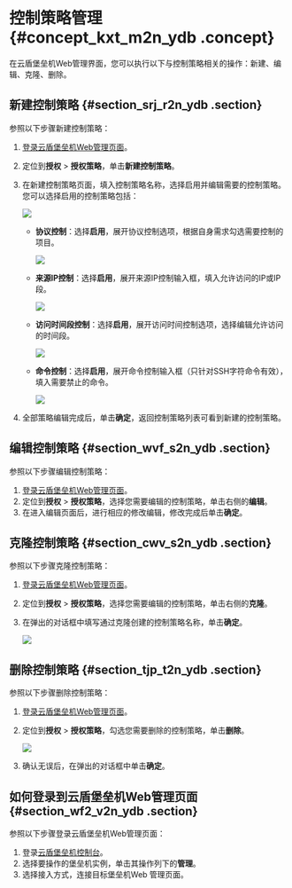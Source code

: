 # 控制策略管理 {#concept_kxt_m2n_ydb .concept}

在云盾堡垒机Web管理界面，您可以执行以下与控制策略相关的操作：新建、编辑、克隆、删除。

## 新建控制策略 {#section_srj_r2n_ydb .section}

参照以下步骤新建控制策略：

1.  [登录云盾堡垒机Web管理页面](#section_wf2_v2n_ydb)。
2.  定位到**授权** \> **授权策略**，单击**新建控制策略**。
3.  在新建控制策略页面，填入控制策略名称，选择启用并编辑需要的控制策略。您可以选择启用的控制策略包括：

    ![](http://static-aliyun-doc.oss-cn-hangzhou.aliyuncs.com/assets/img/12738/4061_zh-CN.png)

    -   **协议控制**：选择**启用**，展开协议控制选项，根据自身需求勾选需要控制的项目。

        ![](http://static-aliyun-doc.oss-cn-hangzhou.aliyuncs.com/assets/img/12738/4062_zh-CN.png)

    -   **来源IP控制**：选择**启用**，展开来源IP控制输入框，填入允许访问的IP或IP段。

        ![](http://static-aliyun-doc.oss-cn-hangzhou.aliyuncs.com/assets/img/12738/4063_zh-CN.png)

    -   **访问时间段控制**：选择**启用**，展开访问时间控制选项，选择编辑允许访问的时间段。

        ![](http://static-aliyun-doc.oss-cn-hangzhou.aliyuncs.com/assets/img/12738/4064_zh-CN.png)

    -   **命令控制**：选择**启用**，展开命令控制输入框（只针对SSH字符命令有效），填入需要禁止的命令。

        ![](http://static-aliyun-doc.oss-cn-hangzhou.aliyuncs.com/assets/img/12738/4065_zh-CN.png)

4.  全部策略编辑完成后，单击**确定**，返回控制策略列表可看到新建的控制策略。

## 编辑控制策略 {#section_wvf_s2n_ydb .section}

参照以下步骤编辑控制策略：

1.  [登录云盾堡垒机Web管理页面](#section_wf2_v2n_ydb)。
2.  定位到**授权** \> **授权策略**，选择您需要编辑的控制策略，单击右侧的**编辑**。
3.  在进入编辑页面后，进行相应的修改编辑，修改完成后单击**确定**。

## 克隆控制策略 {#section_cwv_s2n_ydb .section}

参照以下步骤克隆控制策略：

1.  [登录云盾堡垒机Web管理页面](#section_wf2_v2n_ydb)。
2.  定位到**授权** \> **授权策略**，选择您需要编辑的控制策略，单击右侧的**克隆**。
3.  在弹出的对话框中填写通过克隆创建的控制策略名称，单击**确定**。

    ![](http://static-aliyun-doc.oss-cn-hangzhou.aliyuncs.com/assets/img/12738/4066_zh-CN.png)


## 删除控制策略 {#section_tjp_t2n_ydb .section}

参照以下步骤删除控制策略：

1.  [登录云盾堡垒机Web管理页面](#section_wf2_v2n_ydb)。
2.  定位到**授权** \> **授权策略**，勾选您需要删除的控制策略，单击**删除**。

    ![](http://static-aliyun-doc.oss-cn-hangzhou.aliyuncs.com/assets/img/12738/4067_zh-CN.png)

3.  确认无误后，在弹出的对话框中单击**确定**。

## 如何登录到云盾堡垒机Web管理页面 {#section_wf2_v2n_ydb .section}

参照以下步骤登录云盾堡垒机Web管理页面：

1.  登录[云盾堡垒机控制台](https://yundun.console.aliyun.com/?p=bastion)。
2.  选择要操作的堡垒机实例，单击其操作列下的**管理**。
3.  选择接入方式，连接目标堡垒机Web 管理页面。

